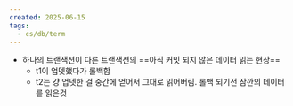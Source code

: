 ```yaml
---
created: 2025-06-15
tags:
  - cs/db/term
---
```

- 하나의 트랜잭션이 다른 트랜잭션의 ==아직 커밋 되지 않은 데이터 읽는 현상==
	- t1이 업뎃했다가 롤백함
	- t2는 걍 업뎃한 걸 중간에 얻어서 그대로 읽어버림. 롤백 되기전 잠깐의 데이터를 읽은것